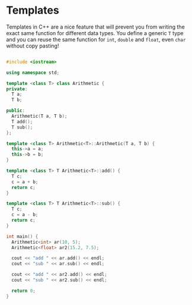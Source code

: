 # Templates

Templates in C++ are a nice feature that will prevent you from writing the exact same function for different data types. You define a generic `T` type and you can reuse the same function for `int`, `double` and `float`, even `char` without copy pasting!

```cpp

#include <iostream>

using namespace std;

template <class T> class Arithmetic {
private:
  T a;
  T b;

public:
  Arithmetic(T a, T b);
  T add();
  T sub();
};

template <class T> Arithmetic<T>::Arithmetic(T a, T b) {
  this->a = a;
  this->b = b;
}

template <class T> T Arithmetic<T>::add() {
  T c;
  c = a + b;
  return c;
}

template <class T> T Arithmetic<T>::sub() {
  T c;
  c = a - b;
  return c;
}

int main() {
  Arithmetic<int> ar(10, 5);
  Arithmetic<float> ar2(15.2, 7.5);

  cout << "add " << ar.add() << endl;
  cout << "sub " << ar.sub() << endl;

  cout << "add " << ar2.add() << endl;
  cout << "sub " << ar2.sub() << endl;

  return 0;
}

```
